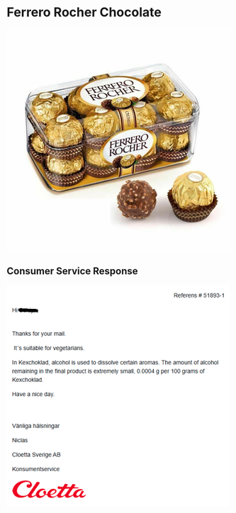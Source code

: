 # Ferrero Rocher Chocolate  
![Ferrero Rocher Chocolates](https://raw.githubusercontent.com/HalalRadarSE/HalalSverige/main/Ferrero%20Rochers%20image.jpg)



## Consumer Service Response
![Response](https://github.com/HalalRadarSE/HalalSverige/blob/main/Screenshot%202025-04-02%20094442.png)
